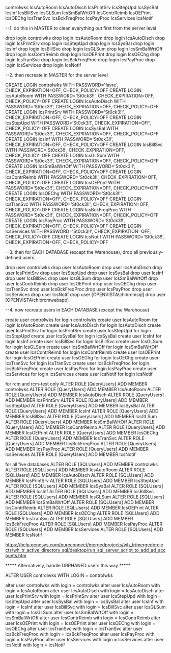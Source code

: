 
controlwks
IcsAutoRoom
IcsAutoDisch
IcsPrintSrv
IcsStepUpd
IcsSysBal
IcsInf
IcsBillSvc
IcsGLSum
IcsSmBalWrtOff
IcsContrReimb
IcsOEPrint
IcsOEChg
IcsTranSvc
IcsBckFreqProc
IcsPayProc
IcsServices
IcsNotif

--1. do this in MASTER to clean everything out first from the server level

drop login controlwks
drop login IcsAutoRoom
drop login IcsAutoDisch
drop login IcsPrintSrv
drop login IcsStepUpd
drop login IcsSysBal
drop login IcsInf
drop login IcsBillSvc
drop login IcsGLSum
drop login IcsSmBalWrtOff
drop login IcsContrReimb
drop login IcsOEPrint
drop login IcsOEChg
drop login IcsTranSvc
drop login IcsBckFreqProc
drop login IcsPayProc
drop login IcsServices
drop login IcsNotif

--2. then recreate in MASTER for the server level

CREATE LOGIN controlwks WITH PASSWORD='favre', CHECK_EXPIRATION=OFF, CHECK_POLICY=OFF
CREATE LOGIN IcsAutoRoom WITH PASSWORD='St0ck3!!', CHECK_EXPIRATION=OFF, CHECK_POLICY=OFF
CREATE LOGIN IcsAutoDisch WITH PASSWORD='St0ck3!!', CHECK_EXPIRATION=OFF, CHECK_POLICY=OFF
CREATE LOGIN IcsPrintSrv WITH PASSWORD='St0ck3!!', CHECK_EXPIRATION=OFF, CHECK_POLICY=OFF
CREATE LOGIN IcsStepUpd WITH PASSWORD='St0ck3!!', CHECK_EXPIRATION=OFF, CHECK_POLICY=OFF
CREATE LOGIN IcsSysBal WITH PASSWORD='St0ck3!!', CHECK_EXPIRATION=OFF, CHECK_POLICY=OFF
CREATE LOGIN IcsInf WITH PASSWORD='St0ck3!!', CHECK_EXPIRATION=OFF, CHECK_POLICY=OFF
CREATE LOGIN IcsBillSvc WITH PASSWORD='St0ck3!!', CHECK_EXPIRATION=OFF, CHECK_POLICY=OFF
CREATE LOGIN IcsGLSum WITH PASSWORD='St0ck3!!', CHECK_EXPIRATION=OFF, CHECK_POLICY=OFF
CREATE LOGIN IcsSmBalWrtOff WITH PASSWORD='St0ck3!!', CHECK_EXPIRATION=OFF, CHECK_POLICY=OFF
CREATE LOGIN IcsContrReimb WITH PASSWORD='St0ck3!!', CHECK_EXPIRATION=OFF, CHECK_POLICY=OFF
CREATE LOGIN IcsOEPrint WITH PASSWORD='St0ck3!!', CHECK_EXPIRATION=OFF, CHECK_POLICY=OFF
CREATE LOGIN IcsOEChg WITH PASSWORD='St0ck3!!', CHECK_EXPIRATION=OFF, CHECK_POLICY=OFF
CREATE LOGIN IcsTranSvc WITH PASSWORD='St0ck3!!', CHECK_EXPIRATION=OFF, CHECK_POLICY=OFF
CREATE LOGIN IcsBckFreqProc WITH PASSWORD='St0ck3!!', CHECK_EXPIRATION=OFF, CHECK_POLICY=OFF
CREATE LOGIN IcsPayProc WITH PASSWORD='St0ck3!!', CHECK_EXPIRATION=OFF, CHECK_POLICY=OFF
CREATE LOGIN IcsServices WITH PASSWORD='St0ck3!!', CHECK_EXPIRATION=OFF, CHECK_POLICY=OFF
CREATE LOGIN IcsNotif WITH PASSWORD='St0ck3!!', CHECK_EXPIRATION=OFF, CHECK_POLICY=OFF

--3. then for EACH DATABASE (except the Warehouse), drop all previously-defined users

drop user controlwks
drop user IcsAutoRoom
drop user IcsAutoDisch
drop user IcsPrintSrv
drop user IcsStepUpd
drop user IcsSysBal
drop user IcsInf
drop user IcsBillSvc
drop user IcsGLSum
drop user IcsSmBalWrtOff
drop user IcsContrReimb
drop user IcsOEPrint
drop user IcsOEChg
drop user IcsTranSvc
drop user IcsBckFreqProc
drop user IcsPayProc
drop user IcsServices
drop user IcsNotif
drop user [OPENVISTA\chlbrcmsql]
drop user [OPENVISTA\chlbrcmwebapp]

--4. now recreate users in EACH DATABASE (except the Warehouse)

create user controlwks for login controlwks
create user IcsAutoRoom for login IcsAutoRoom
create user IcsAutoDisch for login IcsAutoDisch
create user IcsPrintSrv for login IcsPrintSrv
create user IcsStepUpd for login IcsStepUpd
create user IcsSysBal for login IcsSysBal
create user IcsInf for login IcsInf
create user IcsBillSvc for login IcsBillSvc
create user IcsGLSum for login IcsGLSum
create user IcsSmBalWrtOff for login IcsSmBalWrtOff
create user IcsContrReimb for login IcsContrReimb
create user IcsOEPrint for login IcsOEPrint
create user IcsOEChg for login IcsOEChg
create user IcsTranSvc for login IcsTranSvc
create user IcsBckFreqProc for login IcsBckFreqProc
create user IcsPayProc for login IcsPayProc
create user IcsServices for login IcsServices
create user IcsNotif for login IcsNotif


for rcm and rcm-test only
ALTER ROLE [QueryUsers] ADD MEMBER controlwks
ALTER ROLE [QueryUsers] ADD MEMBER IcsAutoRoom
ALTER ROLE [QueryUsers] ADD MEMBER IcsAutoDisch
ALTER ROLE [QueryUsers] ADD MEMBER IcsPrintSrv
ALTER ROLE [QueryUsers] ADD MEMBER IcsStepUpd
ALTER ROLE [QueryUsers] ADD MEMBER IcsSysBal
ALTER ROLE [QueryUsers] ADD MEMBER IcsInf
ALTER ROLE [QueryUsers] ADD MEMBER IcsBillSvc
ALTER ROLE [QueryUsers] ADD MEMBER IcsGLSum
ALTER ROLE [QueryUsers] ADD MEMBER IcsSmBalWrtOff
ALTER ROLE [QueryUsers] ADD MEMBER IcsContrReimb
ALTER ROLE [QueryUsers] ADD MEMBER IcsOEPrint
ALTER ROLE [QueryUsers] ADD MEMBER IcsOEChg
ALTER ROLE [QueryUsers] ADD MEMBER IcsTranSvc
ALTER ROLE [QueryUsers] ADD MEMBER IcsBckFreqProc
ALTER ROLE [QueryUsers] ADD MEMBER IcsPayProc
ALTER ROLE [QueryUsers] ADD MEMBER IcsServices
ALTER ROLE [QueryUsers] ADD MEMBER IcsNotif

for all five databases
ALTER ROLE [SQLUsers] ADD MEMBER controlwks
ALTER ROLE [SQLUsers] ADD MEMBER IcsAutoRoom
ALTER ROLE [SQLUsers] ADD MEMBER IcsAutoDisch
ALTER ROLE [SQLUsers] ADD MEMBER IcsPrintSrv
ALTER ROLE [SQLUsers] ADD MEMBER IcsStepUpd
ALTER ROLE [SQLUsers] ADD MEMBER IcsSysBal
ALTER ROLE [SQLUsers] ADD MEMBER IcsInf
ALTER ROLE [SQLUsers] ADD MEMBER IcsBillSvc
ALTER ROLE [SQLUsers] ADD MEMBER IcsGLSum
ALTER ROLE [SQLUsers] ADD MEMBER IcsSmBalWrtOff
ALTER ROLE [SQLUsers] ADD MEMBER IcsContrReimb
ALTER ROLE [SQLUsers] ADD MEMBER IcsOEPrint
ALTER ROLE [SQLUsers] ADD MEMBER IcsOEChg
ALTER ROLE [SQLUsers] ADD MEMBER IcsTranSvc
ALTER ROLE [SQLUsers] ADD MEMBER IcsBckFreqProc
ALTER ROLE [SQLUsers] ADD MEMBER IcsPayProc
ALTER ROLE [SQLUsers] ADD MEMBER IcsServices
ALTER ROLE [SQLUsers] ADD MEMBER IcsNotif

https://help.genesys.com/pureconnect/mergedprojects/wh_tr/mergedprojects/wh_tr_active_directory_sql/desktop/run_sql_server_script_to_add_ad_accounts.htm

***** Alternatively, handle ORPHANED users this way *****

ALTER USER controlwks WITH LOGIN = controlwks

alter user controlwks with login = controlwks
alter user IcsAutoRoom with login = IcsAutoRoom
alter user IcsAutoDisch with login = IcsAutoDisch
alter user IcsPrintSrv with login = IcsPrintSrv
alter user IcsStepUpd with login = IcsStepUpd
alter user IcsSysBal with login = IcsSysBal
alter user IcsInf with login = IcsInf
alter user IcsBillSvc with login = IcsBillSvc
alter user IcsGLSum with login = IcsGLSum
alter user IcsSmBalWrtOff with login = IcsSmBalWrtOff
alter user IcsContrReimb with login = IcsContrReimb
alter user IcsOEPrint with login = IcsOEPrint
alter user IcsOEChg with login = IcsOEChg
alter user IcsTranSvc with login = IcsTranSvc
alter user IcsBckFreqProc with login = IcsBckFreqProc
alter user IcsPayProc with login = IcsPayProc
alter user IcsServices with login = IcsServices
alter user IcsNotif with login = IcsNotif